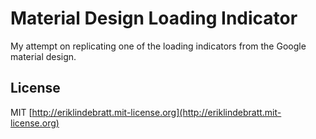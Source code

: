 # Material Design Loading Indicator

My attempt on replicating one of the loading indicators from the
Google material design.

## License
MIT [http://eriklindebratt.mit-license.org](http://eriklindebratt.mit-license.org)
